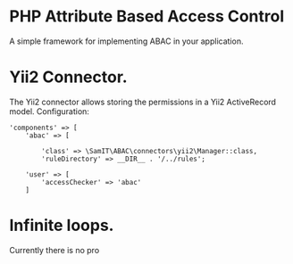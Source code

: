 # PHP Attribute Based Access Control
A simple framework for implementing ABAC in your application.

# Yii2 Connector.
The Yii2 connector allows storing the permissions in a Yii2 ActiveRecord model.
Configuration:
````
'components' => [
    'abac' => [

        'class' => \SamIT\ABAC\connectors\yii2\Manager::class,
        'ruleDirectory' => __DIR__ . '/../rules';

    'user' => [
        'accessChecker' => 'abac'
    ]
````

# Infinite loops.
Currently there is no pro